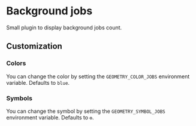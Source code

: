 # Background jobs

Small plugin to display background jobs count.

## Customization

### Colors

You can change the color by setting the `GEOMETRY_COLOR_JOBS` environment variable. Defaults to `blue`.

### Symbols

You can change the symbol by setting the `GEOMETRY_SYMBOL_JOBS` environment variable. Defaults to `⚙`.

